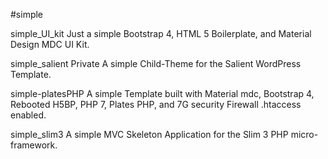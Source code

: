#simple

simple_UI_kit
Just a simple Bootstrap 4, HTML 5 Boilerplate, and Material Design MDC UI Kit.

simple_salient Private
A simple Child-Theme for the Salient WordPress Template.

simple-platesPHP
A simple Template built with Material mdc, Bootstrap 4, Rebooted H5BP, PHP 7, Plates PHP, and 7G security Firewall .htaccess enabled.

simple_slim3
A simple MVC Skeleton Application for the Slim 3 PHP micro-framework.
